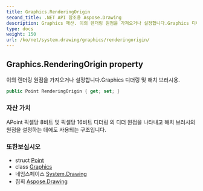 ```yaml
---
title: Graphics.RenderingOrigin
second_title: .NET API 참조용 Aspose.Drawing
description: Graphics 재산. 이의 렌더링 원점을 가져오거나 설정합니다.Graphics 디더링 및 해치 브러시용.
type: docs
weight: 150
url: /ko/net/system.drawing/graphics/renderingorigin/
---
```

## Graphics.RenderingOrigin property

이의 렌더링 원점을 가져오거나 설정합니다.Graphics 디더링 및 해치 브러시용.

```csharp
public Point RenderingOrigin { get; set; }
```

### 자산 가치

APoint 픽셀당 8비트 및 픽셀당 16비트 디더링 의 디더 원점을 나타내고 해치 브러시의 원점을 설정하는 데에도 사용되는 구조입니다.

### 또한보십시오

* struct [Point](../../point/)
* class [Graphics](../)
* 네임스페이스 [System.Drawing](../../graphics/)
* 집회 [Aspose.Drawing](../../../)


